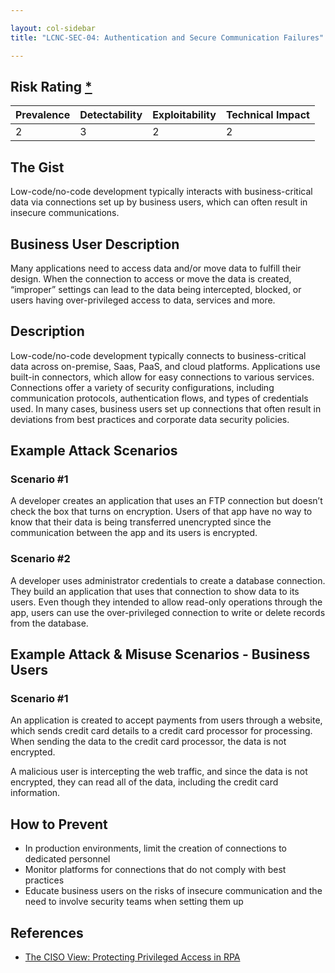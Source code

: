 ```yaml
---

layout: col-sidebar
title: "LCNC-SEC-04: Authentication and Secure Communication Failures"

---
```


## Risk Rating [*](https://owasp.org/www-project-top-ten/2017/Note_About_Risks)

| Prevalence | Detectability | Exploitability | Technical Impact |
| --- | --- | --- | --- |
| 2 | 3 | 2 | 2 |

## The Gist

Low-code/no-code development typically interacts with business-critical data via connections set up by business users, which can often result in insecure communications.

## Business User Description

Many applications need to access data and/or move data to fulfill their design.  When the connection to access or move the data is created, “improper” settings can lead to the data being intercepted, blocked, or users having over-privileged access to data, services and more.

## Description

Low-code/no-code development typically connects to business-critical data across on-premise, Saas, PaaS, and cloud platforms. 
Applications use built-in connectors, which allow for easy connections to various services. 
Connections offer a variety of security configurations, including communication protocols, authentication flows, and types of credentials used. 
In many cases, business users set up connections that often result in deviations from best practices and corporate data security policies.

## Example Attack Scenarios

### Scenario #1

A developer creates an application that uses an FTP connection but doesn’t check the box that turns on encryption. 
Users of that app have no way to know that their data is being transferred unencrypted since the communication between the app and its users is encrypted.

### Scenario #2

A developer uses administrator credentials to create a database connection. 
They build an application that uses that connection to show data to its users. Even though they intended to allow read-only operations through the app, users can use the over-privileged connection to write or delete records from the database.

## Example Attack & Misuse Scenarios - Business Users

### Scenario #1

An application is created to accept payments from users through a website, which sends credit card details to a credit card processor for processing. When sending the data to the credit card processor, the data is not encrypted.  

A malicious user is intercepting the web traffic, and since the data is not encrypted, they can read all of the data, including the credit card information.


## How to Prevent

- In production environments, limit the creation of connections to dedicated personnel
- Monitor platforms for connections that do not comply with best practices
- Educate business users on the risks of insecure communication and the need to involve security teams when setting them up

## References

- [The CISO View: Protecting Privileged Access in RPA](https://www.cyberark.com/resources/blog/ciso-view-insights-securely-scaling-rpa-initiatives)
